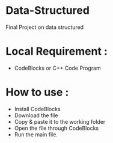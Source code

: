 # Data-Structured
Final Project on data structured

# Local Requirement :
 - CodeBlocks or C++ Code Program

# How to use :
 - Install CodeBlocks
 - Download the file 
 - Copy & paste it to the working folder
 - Open the file through CodeBlocks 
 - Run the main file.
